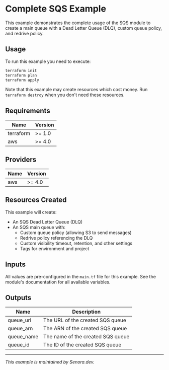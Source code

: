 # Complete SQS Example

This example demonstrates the complete usage of the SQS module to create a main queue with a Dead Letter Queue (DLQ), custom queue policy, and redrive policy.

## Usage

To run this example you need to execute:

```bash
terraform init
terraform plan
terraform apply
```

Note that this example may create resources which cost money. Run `terraform destroy` when you don't need these resources.

## Requirements

| Name      | Version |
|-----------|---------|
| terraform | >= 1.0  |
| aws       | >= 4.0  |

## Providers

| Name | Version |
|------|---------|
| aws  | >= 4.0  |

## Resources Created

This example will create:

* An SQS Dead Letter Queue (DLQ)
* An SQS main queue with:
  * Custom queue policy (allowing S3 to send messages)
  * Redrive policy referencing the DLQ
  * Custom visibility timeout, retention, and other settings
  * Tags for environment and project

## Inputs

All values are pre-configured in the `main.tf` file for this example. See the module's documentation for all available variables.

## Outputs

| Name      | Description                        |
|-----------|------------------------------------|
| queue_url | The URL of the created SQS queue   |
| queue_arn | The ARN of the created SQS queue   |
| queue_name| The name of the created SQS queue  |
| queue_id  | The ID of the created SQS queue    |

---

*This example is maintained by Senora.dev.* 